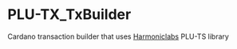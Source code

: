 # PLU-TX_TxBuilder
Cardano transaction builder that uses [Harmoniclabs](https://github.com/HarmonicLabs/plu-ts/) PLU-TS library
